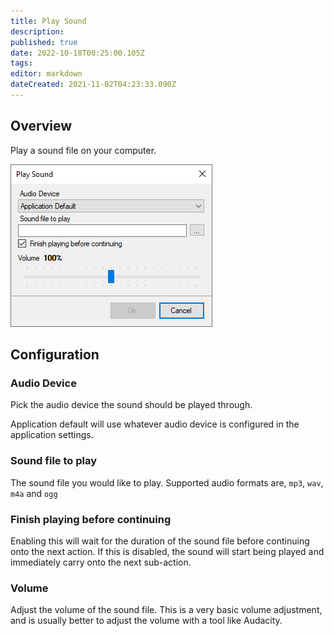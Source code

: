 ```yaml
---
title: Play Sound
description: 
published: true
date: 2022-10-18T00:25:00.105Z
tags: 
editor: markdown
dateCreated: 2021-11-02T04:23:33.090Z
---
```


## Overview
Play a sound file on your computer.

![sub-action-sounds-play-sound-001.png](/sub-action-sounds-play-sound-001.png)

## Configuration
### Audio Device
Pick the audio device the sound should be played through.

Application default will use whatever audio device is configured in the application settings.

### Sound file to play
The sound file you would like to play.  Supported audio formats are, `mp3`, `wav`, `m4a` and `ogg`

### Finish playing before continuing
Enabling this will wait for the duration of the sound file before continuing onto the next action.  If this is disabled, the sound will start being played and immediately carry onto the next sub-action.

### Volume
Adjust the volume of the sound file.  This is a very basic volume adjustment, and is usually better to adjust the volume with a tool like Audacity.